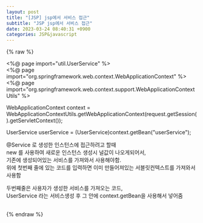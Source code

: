 ```yaml
---  
layout: post  
title: "[JSP] jsp에서 서비스 접근"  
subtitle: "JSP jsp에서 서비스 접근"  
date: 2023-03-24 08:40:31 +0900  
categories: JSP&javascript  
---  
```

{% raw %}  
  
<%@ page import="util.UserService" %>  
<%@ page import="org.springframework.web.context.WebApplicationContext" %>  
<%@ page import="org.springframework.web.context.support.WebApplicationContextUtils" %>  
  
 WebApplicationContext context = WebApplicationContextUtils.getWebApplicationContext(request.getSession().getServletContext());  
  
   UserService userService = (UserService)context.getBean("userService");  
  
@Service 로 생성한 인스턴스에 접근하려고 할때  
new 를 사용하여 새로운 인스턴스 생성시 널값이 나오게되어서,  
기존에 생성되어있는 서비스를 가져와서 사용해야함.  
위에 첫번째 줄에 있는 코드를 입력하면 이미 만들어져있는 서블릿컨텍스트를 가져와서 사용함  
  
두번째줄은 사용자가 생성한 서비스를 가져오는 코드,  
UserService 라는 서비스생성 후 그 안에 context.getBean을 사용해서 넣어줌  
  
                                                                                                                                                                                                                                                                                                                                                                                                                                                                                                                                        
{% endraw %}